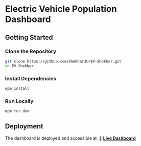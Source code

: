 # Electric Vehicle Population Dashboard

## Getting Started

### Clone the Repository

```bash
git clone https://github.com/ShekharJU/EV-Shekhar.git
cd EV-Shekhar
```

### Install Dependencies

```bash
npm install
```

### Run Locally

```bash
npm run dev
```

## Deployment

The dashboard is deployed and accessible at:
🔗 **[Live Dashboard](https://43a0c317-936d-4956-b784-adac76910767-00-17k416lwsjmkr.janeway.replit.dev/)**

